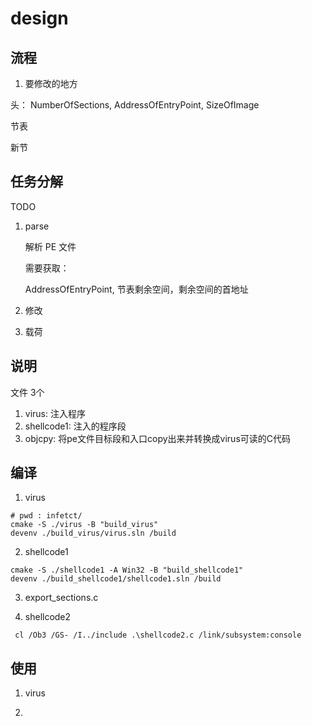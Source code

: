 # design

## 流程

1. 要修改的地方

头：
NumberOfSections, 
AddressOfEntryPoint, 
SizeOfImage

节表

新节

## 任务分解

TODO

1. parse

   解析 PE 文件

   需要获取：

   AddressOfEntryPoint, 节表剩余空间，剩余空间的首地址
2. 修改
3. 载荷


## 说明

文件 3个

1. virus: 注入程序
2. shellcode1: 注入的程序段
3. objcpy: 将pe文件目标段和入口copy出来并转换成virus可读的C代码

## 编译

1. virus
```shell
# pwd : infetct/
cmake -S ./virus -B "build_virus"
devenv ./build_virus/virus.sln /build
```

2. shellcode1
```shell
cmake -S ./shellcode1 -A Win32 -B "build_shellcode1"
devenv ./build_shellcode1/shellcode1.sln /build
```

3. export_sections.c

4. shellcode2

```
 cl /Ob3 /GS- /I../include .\shellcode2.c /link/subsystem:console
```

## 使用

1. virus

2. 

